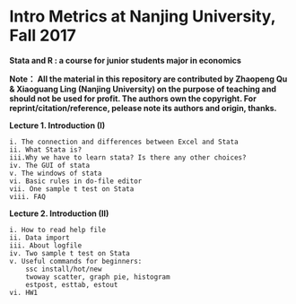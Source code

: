 # Intro Metrics at Nanjing University, Fall 2017

**Stata and R : a course for junior students major in economics**


**Note：
All the material in this repository are contributed by Zhaopeng Qu & Xiaoguang Ling (Nanjing University) on the purpose of teaching and should not be used for profit.
The authors own the copyright. For reprint/citation/reference, pelease note its authors and origin, thanks.**


**Lecture 1. Introduction (I)**

	i. The connection and differences between Excel and Stata
	ii. What Stata is?
	iii.Why we have to learn stata? Is there any other choices?
	iv. The GUI of stata
	v. The windows of stata
	vi. Basic rules in do-file editor
	vii. One sample t test on Stata
	viii. FAQ

**Lecture 2.  Introduction (II)**
	
	i. How to read help file
	ii. Data import
	iii. About logfile
	iv. Two sample t test on Stata
	v. Useful commands for beginners:
		ssc install/hot/new
		twoway scatter, graph pie, histogram
		estpost, esttab, estout
	vi. HW1
		



